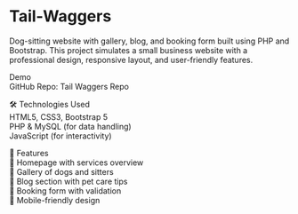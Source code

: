 # Tail-Waggers
Dog-sitting website with gallery, blog, and booking form built using PHP and Bootstrap.
This project simulates a small business website with a professional design, responsive layout, and user-friendly features.

Demo<br>
GitHub Repo: Tail Waggers Repo

🛠️ Technologies Used<br>
HTML5, CSS3, Bootstrap 5<br>
PHP & MySQL (for data handling)<br>
JavaScript (for interactivity)<br>

📂 Features<br>
🐾 Homepage with services overview<br>
📸 Gallery of dogs and sitters<br>
📝 Blog section with pet care tips<br>
📅 Booking form with validation<br>
📱 Mobile-friendly design
